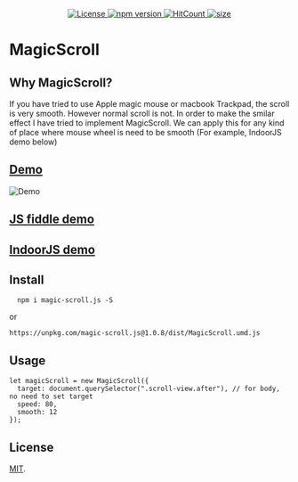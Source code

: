 <p align="center">
  <a href="https://github.com/mudin/magic-scroll/blob/master/LICENSE">
    <img src="https://img.shields.io/github/license/mudin/magic-scroll.svg" alt="License">
  </a>
  <a href="https://badge.fury.io/js/magic-scroll">
    <img src="https://badge.fury.io/js/magic-scroll.svg" alt="npm version">
  </a>
  <a href="http://hits.dwyl.io/mudin/magic-scroll">
    <img src="http://hits.dwyl.io/mudin/magic-scroll.svg" alt="HitCount">
  </a>
  <a href="https://unpkg.com/magic-scroll.js@latest/dist/MagicScroll.cjs.js">
    <img src="https://img.badgesize.io/mudin/magic-scroll/master/dist/MagicScroll.cjs.js?compression=gzip" alt="size">
  </a>
</p>

# MagicScroll

## Why MagicScroll?
If you have tried to use Apple magic mouse or macbook Trackpad, the scroll is very smooth. However normal scroll is not.
In order to make the smilar effect I have tried to implement MagicScroll.
We can apply this for any kind of place where mouse wheel is need to be smooth (For example, IndoorJS demo below)


## [Demo](https://mudin.github.io/magic-scroll/)

![Demo](https://mudin.github.io/magic-scroll/magic-scroll.gif)

## [JS fiddle demo](https://jsfiddle.net/mudin/2nstb5pf/)
## [IndoorJS demo](https://mudin.github.io/indoorjs/)

## Install

```
  npm i magic-scroll.js -S
```
or
```
https://unpkg.com/magic-scroll.js@1.0.8/dist/MagicScroll.umd.js
```
## Usage

```
let magicScroll = new MagicScroll({
  target: document.querySelector(".scroll-view.after"), // for body, no need to set target
  speed: 80,
  smooth: 12
});
```

## License

[MIT](LICENSE).
